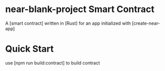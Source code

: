 near-blank-project Smart Contract
==================

A [smart contract] written in [Rust] for an app initialized with [create-near-app]


Quick Start
===========

use [npm run build:contract] to build contract

